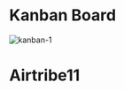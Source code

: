 # Kanban Board

![kanban-1](https://user-images.githubusercontent.com/89729177/134899036-5f23afc8-977d-4d17-b48a-334d3d6ab2b1.png)
# Airtribe11
